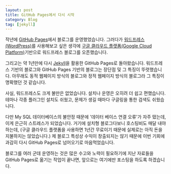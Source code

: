 ```yaml
---
layout: post
title: GitHub Pages에서 다시 시작
category: Blog
tag: [jekyll]
---
```


작년에 [GitHub Pages](https://pages.github.com/)에서 블로그를 운영했었습니다.
그러다가 [워드프레스(WordPress)](https://ko.wordpress.org/)를 사용해보고 싶은 생각에
[구글 클라우드 플랫폼(Google Cloud Platform)](https://cloud.google.com/)기반으로
워드프레스 블로그를 오픈했습니다.  

그리고는 약 1년만에 다시 [Jekyll](https://jekyllrb-ko.github.io/)을 활용한
GitHub Pages로 돌아왔습니다. 워드프레스 기반의 블로그와 GitHub Pages 기반의 블로그는
장단점 및 그 특징이 뚜렷했습니다. 아무래도 동적 웹페이지 방식의 블로그와 정적 웹페이지
방식의 블로그라 그 특징이 명확했던 것 같습니다.

사실, 워드프레스도 크게 불만은 없었습니다. 설치나 운영은 오히려 더 쉽고 편했습니다.
테마나 각종 플러그인 설치도 쉬웠고, 문제가 생길 때마다 구글링을 통한 검색도 쉬웠습니다.

다만 My SQL 데이터베이스의 불안정 때문에 '데이터 베이스 연결 오류'가 자주 떴는데,
이게 은근히 스트레스가 되었습니다. 거기에 설치형 블로그다보니 호스팅비도 매달 내야
하는데, (구글 클라우드 플랫폼을 사용하면 1년간 무료이기 때문에 실제로는 아직 돈을
지불하지는 않았습니다.) 제 블로그 특성상 수익이 창출되지는 않기 때문에 이번 기회에
과감히 다시 GitHub Pages로 넘어오기로 마음먹었습니다.

블로그를 여러 군데 운영하는 것은 많은 수고와 노력이 필요하기에 지난 자료들을
GitHub Pages로 옮기는 작업이 끝나면, 앞으로는 여기에만 포스팅을 하도록 하겠습니다.

